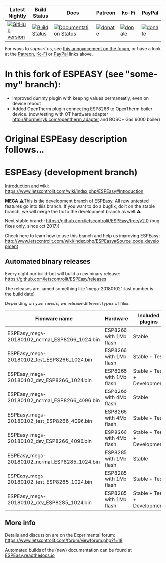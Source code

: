 |Latest Nightly  | Build Status | Docs | Patreon | Ko-Fi | PayPal |
|-------|-------|-------|-------|-------|-------|
| [![GitHub version](https://img.shields.io/github/release/letscontrolit/ESPEasy/all.svg)](https://github.com/letscontrolit/ESPEasy/releases/latest) | [![Build Status](https://travis-ci.org/letscontrolit/ESPEasy.svg?branch=mega)](https://travis-ci.org/letscontrolit/ESPEasy) | [![Documentation Status](https://readthedocs.org/projects/espeasy/badge/?version=latest)](https://espeasy.readthedocs.io/en/latest/?badge=latest) | [![donate](https://img.shields.io/badge/donate-Patreon-blue.svg)](https://www.patreon.com/GrovkillenTDer) | [![donate](https://img.shields.io/badge/donate-KoFi-blue.svg)](https://ko-fi.com/grovkillentder) | [![donate](https://img.shields.io/badge/donate-PayPal-blue.svg)](https://www.paypal.me/espeasy) |

For ways to *support* us, see [this announcement on the forum](https://www.letscontrolit.com/forum/viewtopic.php?f=14&t=5787), or have a look at the [Patreon](https://www.patreon.com/GrovkillenTDer), [Ko-Fi](https://ko-fi.com/grovkillentder) or [PayPal](https://www.paypal.me/espeasy) links above.

# In this fork of ESPEASY (see "some-my" branch):
* improved dummy plugin with keeping values permanently, even on device reboot
* Added OpenTherm plugin connecting ESP8266 to OpenTherm boiler device.
(now testing with OT hardware adapter http://ihormelnyk.com/opentherm_adapter and BOSCH Gas 6000 boiler)

# Original ESPEasy description follows...

# ESPEasy (development branch)


Introduction and wiki: https://www.letscontrolit.com/wiki/index.php/ESPEasy#Introduction

**MEGA**
:warning:This is the development branch of ESPEasy. All new untested features go into this branch. If you want to do a bugfix, do it on the stable branch, we will merge the fix to the development branch as well.:warning:

Next stable branch: https://github.com/letscontrolit/ESPEasy/tree/v2.0  (bug fixes only, since oct 2017))

Check here to learn how to use this branch and help us improving ESPEasy: http://www.letscontrolit.com/wiki/index.php/ESPEasy#Source_code_development


## Automated binary releases

Every night our build-bot will build a new binary release: https://github.com/letscontrolit/ESPEasy/releases

The releases are named something like 'mega-20180102' (last number is the build date)

Depending on your needs, we release different types of files:

Firmware name                                 | Hardware                | Included plugins            |
----------------------------------------------|-------------------------|-----------------------------|
ESPEasy_mega-20180102_normal_ESP8266_1024.bin  | ESP8266 with 1Mb flash  | Stable                      |
ESPEasy_mega-20180102_test_ESP8266_1024.bin    | ESP8266 with 1Mb flash  | Stable + Test               |
ESPEasy_mega-20180102_dev_ESP8266_1024.bin     | ESP8266 with 1Mb flash  | Stable + Test + Development |
ESPEasy_mega-20180102_normal_ESP8266_4096.bin  | ESP8266 with 4Mb flash  | Stable                      |
ESPEasy_mega-20180102_test_ESP8266_4096.bin    | ESP8266 with 4Mb flash  | Stable + Test               |
ESPEasy_mega-20180102_dev_ESP8266_4096.bin     | ESP8266 with 4Mb flash  | Stable + Test + Development |
ESPEasy_mega-20180102_normal_ESP8285_1024.bin  | ESP8285 with 1Mb flash  | Stable                      |
ESPEasy_mega-20180102_test_ESP8285_1024.bin    | ESP8285 with 1Mb flash  | Stable + Test               |
ESPEasy_mega-20180102_dev_ESP8285_1024.bin     | ESP8285 with 1Mb flash  | Stable + Test + Development |

## More info

Details and discussion are on the Experimental forum: https://www.letscontrolit.com/forum/viewforum.php?f=18

Automated builds of the (new) documentation can be found at [ESPEasy.readthedocs.io](https://espeasy.readthedocs.io/en/latest/)
